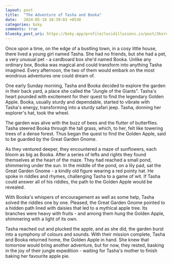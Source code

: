 ```yaml
---
layout: post
title:  "The Adventure of Tasha and Booka"
date:   2024-05-18 18:39:03 +0530
categories: bsky
comments: true
bluesky_post_uri: https://bsky.app/profile/lucidillusions.in/post/3ksrufsdirc26
---
```


Once upon a time, on the edge of a bustling town, in a cosy little house, there lived a young girl named Tasha. She had no friends, but she had a pet, a very unusual pet - a cardboard box she'd named Booka. Unlike any ordinary box, Booka was magical and could transform into anything Tasha imagined. Every afternoon, the two of them would embark on the most wondrous adventures one could dream of.

One early Sunday morning, Tasha and Booka decided to explore the garden in their back yard, a place she called the "Jungle of the Giants". Tasha's heart pounded with excitement for their quest to find the legendary Golden Apple. Booka, usually sturdy and dependable, started to vibrate with Tasha's energy, transforming into a sturdy safari jeep. Tasha, donning her explorer's hat, took the wheel.

The garden was alive with the buzz of bees and the flutter of butterflies. Tasha steered Booka through the tall grass, which, to her, felt like towering trees of a dense forest. Thus began the quest to find the Golden Apple, said to be guarded by the Great Garden Gnome.

As they ventured deeper, they encountered a maze of sunflowers, each bloom as big as Booka. After a series of lefts and rights they found themselves at the heart of the maze. They had reached a small pond, shimmering under the sun. In the middle of the pond, on a lily pad, sat the Great Garden Gnome - a kindly old figure wearing a red pointy hat. He spoke in riddles and rhymes, challenging Tasha to a game of wit. If Tasha could answer all of his riddles, the path to the Golden Apple would be revealed.

With Booka's whispers of encouragement as well as some help, Tasha solved the riddles one by one. Pleased, the Great Garden Gnome pointed to a hidden path lined with daisies that led to a mythical apple tree. Its branches were heavy with fruits - and among them hung the Golden Apple, shimmering with a light of its own.

Tasha reached out and plucked the apple, and as she did, the garden burst into a symphony of colours and sounds. With their mission complete, Tasha and Booka returned home, the Golden Apple in hand. She knew that tomorrow would bring another adventure, but for now, they rested, basking in the joy of their jungle expedition - waiting for Tasha's mother to finish baking her favourite apple pie.
